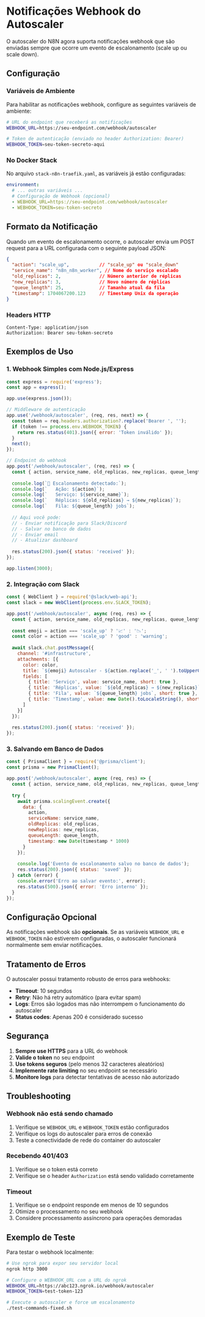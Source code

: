 # Notificações Webhook do Autoscaler

O autoscaler do N8N agora suporta notificações webhook que são enviadas sempre que ocorre um evento de escalonamento (scale up ou scale down).

## Configuração

### Variáveis de Ambiente

Para habilitar as notificações webhook, configure as seguintes variáveis de ambiente:

```bash
# URL do endpoint que receberá as notificações
WEBHOOK_URL=https://seu-endpoint.com/webhook/autoscaler

# Token de autenticação (enviado no header Authorization: Bearer)
WEBHOOK_TOKEN=seu-token-secreto-aqui
```

### No Docker Stack

No arquivo `stack-n8n-traefik.yaml`, as variáveis já estão configuradas:

```yaml
environment:
  # ... outras variáveis ...
  # Configuração de Webhook (opcional)
  - WEBHOOK_URL=https://seu-endpoint.com/webhook/autoscaler
  - WEBHOOK_TOKEN=seu-token-secreto
```

## Formato da Notificação

Quando um evento de escalonamento ocorre, o autoscaler envia um POST request para a URL configurada com o seguinte payload JSON:

```json
{
  "action": "scale_up",           // "scale_up" ou "scale_down"
  "service_name": "n8n_n8n_worker", // Nome do serviço escalado
  "old_replicas": 2,              // Número anterior de réplicas
  "new_replicas": 3,              // Novo número de réplicas
  "queue_length": 25,             // Tamanho atual da fila
  "timestamp": 1704067200.123     // Timestamp Unix da operação
}
```

### Headers HTTP

```
Content-Type: application/json
Authorization: Bearer seu-token-secreto
```

## Exemplos de Uso

### 1. Webhook Simples com Node.js/Express

```javascript
const express = require('express');
const app = express();

app.use(express.json());

// Middleware de autenticação
app.use('/webhook/autoscaler', (req, res, next) => {
  const token = req.headers.authorization?.replace('Bearer ', '');
  if (token !== process.env.WEBHOOK_TOKEN) {
    return res.status(401).json({ error: 'Token inválido' });
  }
  next();
});

// Endpoint do webhook
app.post('/webhook/autoscaler', (req, res) => {
  const { action, service_name, old_replicas, new_replicas, queue_length } = req.body;
  
  console.log(`🔄 Escalonamento detectado:`);
  console.log(`   Ação: ${action}`);
  console.log(`   Serviço: ${service_name}`);
  console.log(`   Réplicas: ${old_replicas} → ${new_replicas}`);
  console.log(`   Fila: ${queue_length} jobs`);
  
  // Aqui você pode:
  // - Enviar notificação para Slack/Discord
  // - Salvar no banco de dados
  // - Enviar email
  // - Atualizar dashboard
  
  res.status(200).json({ status: 'received' });
});

app.listen(3000);
```

### 2. Integração com Slack

```javascript
const { WebClient } = require('@slack/web-api');
const slack = new WebClient(process.env.SLACK_TOKEN);

app.post('/webhook/autoscaler', async (req, res) => {
  const { action, service_name, old_replicas, new_replicas, queue_length } = req.body;
  
  const emoji = action === 'scale_up' ? '📈' : '📉';
  const color = action === 'scale_up' ? 'good' : 'warning';
  
  await slack.chat.postMessage({
    channel: '#infrastructure',
    attachments: [{
      color: color,
      title: `${emoji} Autoscaler - ${action.replace('_', ' ').toUpperCase()}`,
      fields: [
        { title: 'Serviço', value: service_name, short: true },
        { title: 'Réplicas', value: `${old_replicas} → ${new_replicas}`, short: true },
        { title: 'Fila', value: `${queue_length} jobs`, short: true },
        { title: 'Timestamp', value: new Date().toLocaleString(), short: true }
      ]
    }]
  });
  
  res.status(200).json({ status: 'received' });
});
```

### 3. Salvando em Banco de Dados

```javascript
const { PrismaClient } = require('@prisma/client');
const prisma = new PrismaClient();

app.post('/webhook/autoscaler', async (req, res) => {
  const { action, service_name, old_replicas, new_replicas, queue_length, timestamp } = req.body;
  
  try {
    await prisma.scalingEvent.create({
      data: {
        action,
        serviceName: service_name,
        oldReplicas: old_replicas,
        newReplicas: new_replicas,
        queueLength: queue_length,
        timestamp: new Date(timestamp * 1000)
      }
    });
    
    console.log('Evento de escalonamento salvo no banco de dados');
    res.status(200).json({ status: 'saved' });
  } catch (error) {
    console.error('Erro ao salvar evento:', error);
    res.status(500).json({ error: 'Erro interno' });
  }
});
```

## Configuração Opcional

As notificações webhook são **opcionais**. Se as variáveis `WEBHOOK_URL` e `WEBHOOK_TOKEN` não estiverem configuradas, o autoscaler funcionará normalmente sem enviar notificações.

## Tratamento de Erros

O autoscaler possui tratamento robusto de erros para webhooks:

- **Timeout**: 10 segundos
- **Retry**: Não há retry automático (para evitar spam)
- **Logs**: Erros são logados mas não interrompem o funcionamento do autoscaler
- **Status codes**: Apenas 200 é considerado sucesso

## Segurança

1. **Sempre use HTTPS** para a URL do webhook
2. **Valide o token** no seu endpoint
3. **Use tokens seguros** (pelo menos 32 caracteres aleatórios)
4. **Implemente rate limiting** no seu endpoint se necessário
5. **Monitore logs** para detectar tentativas de acesso não autorizado

## Troubleshooting

### Webhook não está sendo chamado

1. Verifique se `WEBHOOK_URL` e `WEBHOOK_TOKEN` estão configurados
2. Verifique os logs do autoscaler para erros de conexão
3. Teste a conectividade de rede do container do autoscaler

### Recebendo 401/403

1. Verifique se o token está correto
2. Verifique se o header `Authorization` está sendo validado corretamente

### Timeout

1. Verifique se o endpoint responde em menos de 10 segundos
2. Otimize o processamento no seu webhook
3. Considere processamento assíncrono para operações demoradas

## Exemplo de Teste

Para testar o webhook localmente:

```bash
# Use ngrok para expor seu servidor local
ngrok http 3000

# Configure o WEBHOOK_URL com a URL do ngrok
WEBHOOK_URL=https://abc123.ngrok.io/webhook/autoscaler
WEBHOOK_TOKEN=test-token-123

# Execute o autoscaler e force um escalonamento
./test-commands-fixed.sh
```